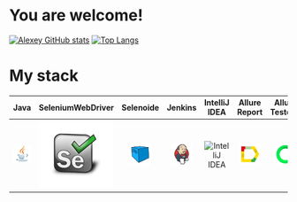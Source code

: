 # You are welcome!
[![Alexey GitHub stats](https://github-readme-stats.vercel.app/api?username=Alexey666-cloud&show_icons=true&theme=radical)](https://github.com/Alexey666-cloud/github-readme-stats)   [![Top Langs](https://github-readme-stats.vercel.app/api/top-langs/?username=Alexey666-cloud&layout=compact)](https://github.com/Alexey666-cloud/github-readme-stats)


# My stack


|              Java               |            SeleniumWebDriver          |  Selenoide |                Jenkins                 |  IntelliJ IDEA | Allure Report    |             Allure Testops             |   
|:-------------------------------:|:-------------------------------:|:----:|:-------------------------------------:|:------:|:--------:|:-------------------------------:|
| ![Java](/images/Java.png) | ![SeleniumWD](/images/selenium.png) |![Selenoide](/images/Selenoid.png) | ![Jenlins](/images/Jenkins.png) | ![IntelliJ IDEA](/Intelij_IDEA.png) | ![Allure Report](/images/Allure_Report.png) | ![Jenkins](/images/AllureTestOps.png) | 
